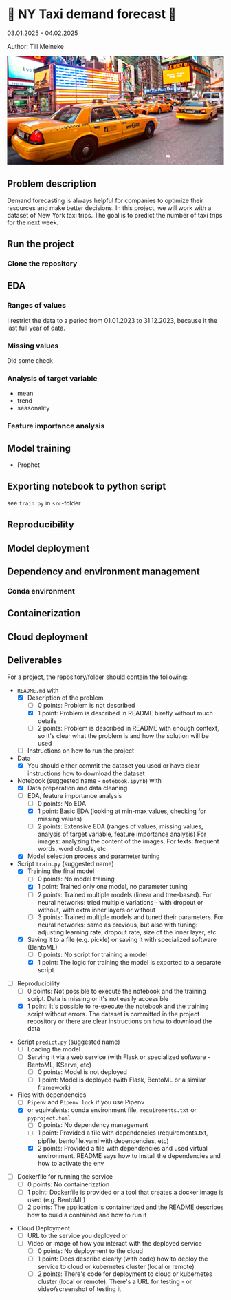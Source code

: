 # 🚖 NY Taxi demand forecast 🚕

03.01.2025 - 04.02.2025

Author: Till Meineke

![NY Taxi](./images/NEW-YORK-TAXI.jpg#taxi)

## Problem description

Demand forecasting is always helpful for companies to optimize their resources and make better decisions. In this project, we will work with a dataset of New York taxi trips. The goal is to predict the number of taxi trips for the next week.

## Run the project

### Clone the repository



## EDA

### Ranges of values

I restrict the data to a period from 01.01.2023 to 31.12.2023, because it the last full year of data.

### Missing values

Did some check

### Analysis of target variable

- mean
- trend
- seasonality

### Feature importance analysis

## Model training

- Prophet

## Exporting notebook to python script

see `train.py` in `src`-folder

## Reproducibility

## Model deployment

## Dependency and environment management

### Conda environment


## Containerization

## Cloud deployment

## Deliverables

For a project, the repository/folder should contain the following:

- `README.md` with
  - [x] Description of the problem
    - [ ] 0 points: Problem is not described
    - [x] 1 point: Problem is described in README birefly without much details
    - [ ] 2 points: Problem is described in README with enough context, so it's clear what the problem is and how the solution will be used
  - [ ] Instructions on how to run the project
- Data
  - [x] You should either commit the dataset you used or have clear instructions how to download the dataset
- Notebook (suggested name - `notebook.ipynb`) with
  - [x] Data preparation and data cleaning
  - [ ] EDA, feature importance analysis
    - [ ] 0 points: No EDA
    - [x] 1 point: Basic EDA (looking at min-max values, checking for missing values)
    - [ ] 2 points: Extensive EDA (ranges of values, missing values, analysis of target variable, feature importance analysis) For images: analyzing the content of the images. For texts: frequent words, word clouds, etc
  - [x] Model selection process and parameter tuning
- Script `train.py` (suggested name)
  - [x] Training the final model
    - [ ] 0 points: No model training
    - [x] 1 point: Trained only one model, no parameter tuning
    - [ ] 2 points: Trained multiple models (linear and tree-based). For neural networks: tried multiple variations - with dropout or without, with extra inner layers or without
    - [ ] 3 points: Trained multiple models and tuned their parameters. For neural networks: same as previous, but also with tuning: adjusting learning rate, dropout rate, size of the inner layer, etc.
  - [x] Saving it to a file (e.g. pickle) or saving it with specialized software (BentoML)
    - [ ] 0 points: No script for training a model
    - [x] 1 point: The logic for training the model is exported to a separate script
- [ ] Reproducibility
  - [ ] 0 points: Not possible to execute the notebook and the training script. Data is missing or it's not easily accessible
  - [x] 1 point: It's possible to re-execute the notebook and the training script without errors. The dataset is committed in the project repository or there are clear instructions on how to download the data
- Script `predict.py` (suggested name)
  - [ ] Loading the model
  - [ ] Serving it via a web service (with Flask or specialized software - BentoML, KServe, etc)
    - [ ] 0 points: Model is not deployed
    - [ ] 1 point: Model is deployed (with Flask, BentoML or a similar framework)
- Files with dependencies
  - [ ] `Pipenv` and `Pipenv.lock` if you use Pipenv
  - [x] or equivalents: conda environment file, `requirements.txt` or `pyproject.toml`
    - [ ] 0 points: No dependency management
    - [ ] 1 point: Provided a file with dependencies (requirements.txt, pipfile, bentofile.yaml with dependencies, etc)
    - [x] 2 points: Provided a file with dependencies and used virtual environment. README says how to install the dependencies and how to activate the env
- [ ] Dockerfile for running the service
  - [ ] 0 points: No containerization
  - [ ] 1 point: Dockerfile is provided or a tool that creates a docker image is used (e.g. BentoML)
  - [ ] 2 points: The application is containerized and the README describes how to build a contained and how to run it
- Cloud Deployment
  - [ ] URL to the service you deployed or
  - [ ] Video or image of how you interact with the deployed service
    - [ ] 0 points: No deployment to the cloud
    - [ ] 1 point: Docs describe clearly (with code) how to deploy the service to cloud or kubernetes cluster (local or remote)
    - [ ] 2 points: There's code for deployment to cloud or kubernetes cluster (local or remote). There's a URL for testing - or video/screenshot of testing it

<style>img[src$="#taxi"] {
  display: block;
  margin: 0 auto;
  border-radius: 10px;
  width: 600px;
}
</style>
